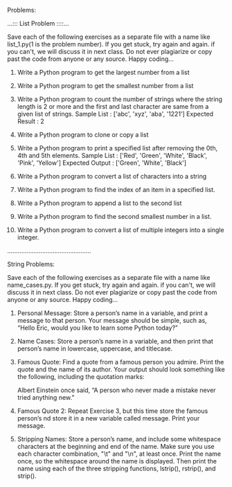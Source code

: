 Problems:

...::: List Problem ::::...

Save each of the following exercises as a separate file with a name like
list_1.py(1 is the problem number). If you get stuck, try again and again. if you can't, we will discuss it in next class.
Do not ever plagiarize or copy past the code from anyone or any source. Happy coding...

1.	Write a Python program to get the largest number from a list

2.	Write a Python program to get the smallest number from a list

3.	Write a Python program to count the number of strings where the string length is 2 or more and the first and last character are same from a given list of strings. 
	Sample List : ['abc', 'xyz', 'aba', '1221']
	Expected Result : 2

4.	Write a Python program to clone or copy a list

5.	Write a Python program to print a specified list after removing the 0th, 4th and 5th elements.
	Sample List : ['Red', 'Green', 'White', 'Black', 'Pink', 'Yellow']
	Expected Output : ['Green', 'White', 'Black']

6.	Write a Python program to convert a list of characters into a string

7. 	Write a Python program to find the index of an item in a specified list.

8.	Write a Python program to append a list to the second list

9.	Write a Python program to find the second smallest number in a list.

10.	Write a Python program to convert a list of multiple integers into a single integer.



................................................

String Problems:


Save each of the following exercises as a separate file with a name like
name_cases.py. If you get stuck, try again and again. if you can't, we will discuss it in next class.
Do not ever plagiarize or copy past the code from anyone or any source. Happy coding...

1.	Personal Message: Store a person’s name in a variable, and print a message
	to that person. Your message should be simple, such as, “Hello Eric,
	would you like to learn some Python today?”
	
2.	Name Cases: Store a person’s name in a variable, and then print that person’s
	name in lowercase, uppercase, and titlecase.

3.	Famous Quote: Find a quote from a famous person you admire. Print the
	quote and the name of its author. Your output should look something like the
	following, including the quotation marks:
	
	Albert Einstein once said, “A person who never made a
	mistake never tried anything new.”

4.	Famous Quote 2: Repeat Exercise 3, but this time store the famous person’s
	nd store it in a new variable called message. Print your message.

5.	Stripping Names: Store a person’s name, and include some whitespace
	characters at the beginning and end of the name. Make sure you use each
	character combination, "\t" and "\n", at least once.
	Print the name once, so the whitespace around the name is displayed.
	Then print the name using each of the three stripping functions, lstrip(),
	rstrip(), and strip().

